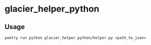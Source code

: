 # glacier_helper_python

## Usage

`poetry run python glacier_helper_python/helper.py <path_to_json>`